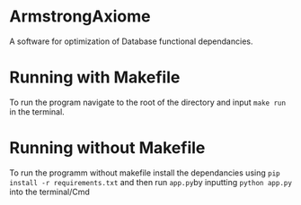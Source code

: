 # ArmstrongAxiome
A software for optimization of Database functional dependancies.

# Running with Makefile
To run the program navigate to the root of the directory and input `make run` in the terminal.

# Running without Makefile
To run the programm without makefile install the dependancies using `pip install -r requirements.txt` and then run `app.py`by inputting `python app.py` into the terminal/Cmd 

